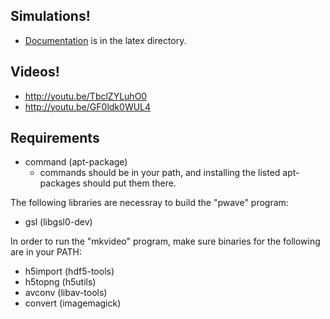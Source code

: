 Simulations!
----
- [Documentation](https://github.com/kandouss/pilot_wave/raw/master/latex/pw_sim_notes.pdf) is in the latex directory.

Videos! 
----
- http://youtu.be/TbclZYLuhO0
- http://youtu.be/GF0ldk0WUL4

Requirements
----
- command (apt-package)
  - commands should be in your path, and installing the listed apt-packages should put them there.

The following libraries are necessray to build the "pwave" program:
- gsl (libgsl0-dev)

In order to run the "mkvideo" program, make sure binaries for the following are in your PATH:
- h5import (hdf5-tools)
- h5topng (h5utils)
- avconv (libav-tools)
- convert (imagemagick)
